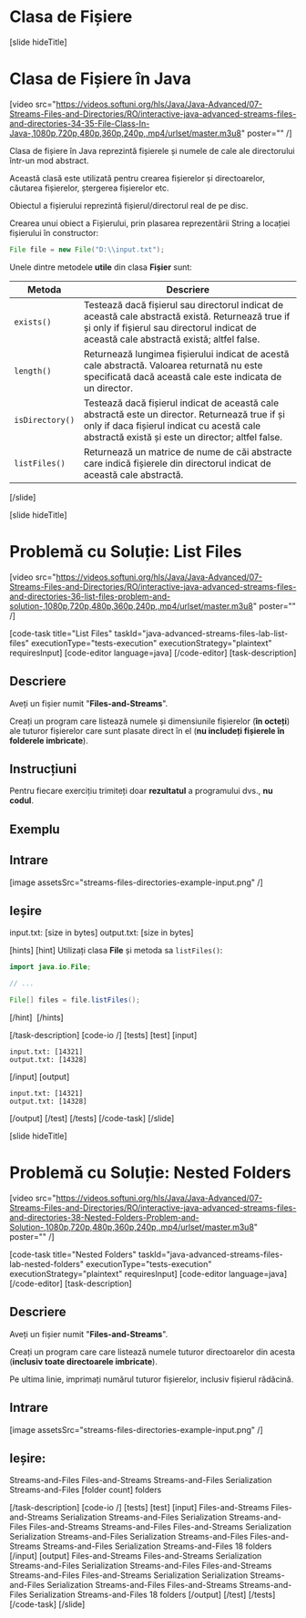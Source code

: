 # Clasa de Fișiere

[slide hideTitle]
# Clasa de Fișiere în Java

[video src="https://videos.softuni.org/hls/Java/Java-Advanced/07-Streams-Files-and-Directories/RO/interactive-java-advanced-streams-files-and-directories-34-35-File-Class-In-Java-,1080p,720p,480p,360p,240p,.mp4/urlset/master.m3u8" poster="" /]

Clasa de fișiere în Java reprezintă fișierele și numele de cale ale directorului într-un mod abstract.

Această clasă este utilizată pentru crearea fișierelor și directoarelor, căutarea fișierelor, ștergerea fișierelor etc.

Obiectul a fișierului reprezintă  fișierul/directorul real de pe disc.

Crearea unui obiect a Fișierului, prin plasarea reprezentării String a locației fișierului în constructor:

```java
File file = new File("D:\\input.txt");
```
Unele dintre metodele **utile** din clasa **Fișier** sunt:

| **Metoda** | **Descriere** |
| --- | --- |
| `exists()` | Testează dacă fișierul sau directorul indicat de această cale abstractă există. Returnează true if și only if fișierul sau directorul indicat de această cale abstractă există; altfel false. |
| `length()` |Returnează lungimea fișierului indicat de acestă cale abstractă. Valoarea returnată nu este specificată dacă această cale este indicata  de un director. |
| `isDirectory()` | Testează dacă fișierul indicat de această cale abstractă este un director. Returnează true if și only if daca fișierul indicat cu acestă cale abstractă există și este un director; altfel false.|
| `listFiles()` | Returnează un matrice de nume de căi abstracte care indică fișierele din directorul indicat de această cale abstractă. |

[/slide]



[slide hideTitle]
# Problemă cu Soluție: List Files

[video src="https://videos.softuni.org/hls/Java/Java-Advanced/07-Streams-Files-and-Directories/RO/interactive-java-advanced-streams-files-and-directories-36-list-files-problem-and-solution-,1080p,720p,480p,360p,240p,.mp4/urlset/master.m3u8" poster="" /]

[code-task title="List Files" taskId="java-advanced-streams-files-lab-list-files" executionType="tests-execution" executionStrategy="plaintext" requiresInput]
[code-editor language=java]
[/code-editor]
[task-description]
## Descriere

Aveți un fișier numit "**Files-and-Streams**".

Creați un program care listează numele și dimensiunile fișierelor (**în octeți**) ale tuturor fișierelor care sunt plasate direct în el (**nu includeți fișierele în folderele imbricate**).

## Instrucțiuni

Pentru fiecare exercițiu trimiteți doar **rezultatul** a programului dvs., **nu codul**.


## Exemplu

## Intrare
[image assetsSrc="streams-files-directories-example-input.png" /]

## Ieșire
input.txt: [size in bytes] 
output.txt: [size in bytes]


[hints]
[hint]
Utilizați clasa **File** și metoda sa `listFiles()`:

```java
import java.io.File;

// ...

File[] files = file.listFiles();
```
[/hint] 
[/hints] 


[/task-description]
[code-io /]
[tests]
[test]
[input]
```
input.txt: [14321]
output.txt: [14328]

```
[/input]
[output]
```
input.txt: [14321]
output.txt: [14328]

```
[/output]
[/test]
[/tests]
[/code-task]
[/slide]

[slide hideTitle]
# Problemă cu Soluție: Nested Folders

[video src="https://videos.softuni.org/hls/Java/Java-Advanced/07-Streams-Files-and-Directories/RO/interactive-java-advanced-streams-files-and-directories-38-Nested-Folders-Problem-and-Solution-,1080p,720p,480p,360p,240p,.mp4/urlset/master.m3u8" poster="" /]

[code-task title="Nested Folders" taskId="java-advanced-streams-files-lab-nested-folders" executionType="tests-execution" executionStrategy="plaintext" requiresInput]
[code-editor language=java]
[/code-editor]
[task-description]
## Descriere
Aveți un fișier numit "**Files-and-Streams**".

Creați un program care care listează numele tuturor directoarelor din acesta (**inclusiv toate directoarele imbricate**).

Pe ultima linie, imprimați numărul tuturor fișierelor, inclusiv fișierul rădăcină.

## Intrare
[image assetsSrc="streams-files-directories-example-input.png" /]

## Ieșire:
Streams-and-Files 
Files-and-Streams 
Streams-and-Files 
Serialization 
Streams-and-Files 
[folder count] folders 

[/task-description]
[code-io /]
[tests]
[test]
[input]
Files-and-Streams
Files-and-Streams
Serialization
Streams-and-Files
Serialization
Streams-and-Files
Files-and-Streams
Streams-and-Files
Files-and-Streams
Serialization
Serialization
Streams-and-Files
Serialization
Streams-and-Files
Files-and-Streams
Streams-and-Files
Serialization
Streams-and-Files
18 folders
[/input]
[output]
Files-and-Streams
Files-and-Streams
Serialization
Streams-and-Files
Serialization
Streams-and-Files
Files-and-Streams
Streams-and-Files
Files-and-Streams
Serialization
Serialization
Streams-and-Files
Serialization
Streams-and-Files
Files-and-Streams
Streams-and-Files
Serialization
Streams-and-Files
18 folders
[/output]
[/test]
[/tests]
[/code-task]
[/slide]
